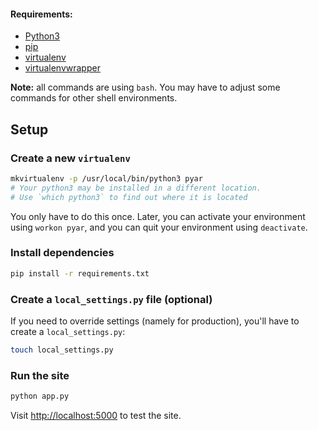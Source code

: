 #### Requirements:
- [Python3](https://www.python.org/downloads/)
- [pip](https://pip.pypa.io/en/stable/installing/)
- [virtualenv](https://virtualenv.pypa.io/en/stable/installation/)
- [virtualenvwrapper](https://virtualenvwrapper.readthedocs.io/en/latest/install.html)

__Note:__ all commands are using `bash`. You may have to adjust some commands for other shell environments.

## Setup

### Create a new `virtualenv`
```bash
mkvirtualenv -p /usr/local/bin/python3 pyar
# Your python3 may be installed in a different location.
# Use `which python3` to find out where it is located
```
You only have to do this once. Later, you can activate your environment using `workon pyar`, and you can quit your environment using `deactivate`.

### Install dependencies
```bash
pip install -r requirements.txt
```

### Create a `local_settings.py` file (optional)
If you need to override settings (namely for production), you'll have to create a `local_settings.py`:
```bash
touch local_settings.py
```

### Run the site
```bash
python app.py
```
Visit [http://localhost:5000](http://localhost:5000) to test the site.
